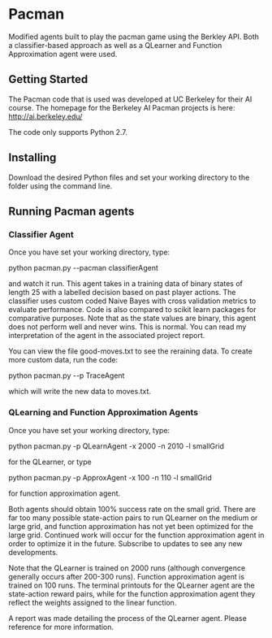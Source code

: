 # Pacman
Modified agents built to play the pacman game using the Berkley API. Both a classifier-based approach as well as a QLearner and Function Approximation agent were used. 

## Getting Started

The Pacman code that is used was developed at UC Berkeley for their AI course. The homepage for the Berkeley AI Pacman projects is here:
http://ai.berkeley.edu/

The code only supports Python 2.7.

## Installing
Download the desired Python files and set your working directory to the folder using the command line. 

## Running Pacman agents

### Classifier Agent
Once you have set your working directory, type:

python pacman.py --pacman classifierAgent


and watch it run. This agent takes in a training data of binary states of length 25 with a labelled decision based on past player actions. The classifier uses custom coded Naive Bayes with cross validation metrics to evaluate performance. Code is also compared to scikit learn packages for comparative purposes. Note that as the state values are binary, this agent does not perform well and never wins. This is normal. You can read my interpretation of the agent in the associated project report. 

You can view the file good-moves.txt to see the reraining data. To create more custom data, run the code:

python pacman.py --p TraceAgent

which will write the new data to moves.txt.


### QLearning and Function Approximation Agents
Once you have set your working directory, type:

python pacman.py -p QLearnAgent -x 2000 -n 2010 -l smallGrid 

for the QLearner, or type 

python pacman.py -p ApproxAgent -x 100 -n 110 -l smallGrid 

for function approximation agent. 

Both agents should obtain 100% success rate on the small grid. There are far too many possible state-action pairs to run QLearner on the medium or large grid, and function approximation has not yet been optimized for the large grid. Continued work will occur for the function approximation agent in order to optimize it in the future. Subscribe to updates to see any new developments. 

Note that the QLearner is trained on 2000 runs (although convergence generally occurs after 200-300 runs). Function approximation agent is trained on 100 runs. The terminal printouts for the QLearner agent are the state-action reward pairs, while for the function approximation agent they reflect the weights assigned to the linear function. 

A report was made detailing the process of the QLearner agent. Please reference for more information.
